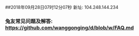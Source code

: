 ##2018年09月28日07时12分07秒 新址: 104.248.144.234
### 兔友常见问题及解答: https://github.com/wanggonging/d/blob/w/FAQ.md
